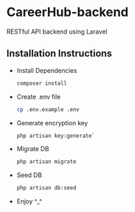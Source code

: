 # CareerHub-backend

RESTful API backend using Laravel

## Installation Instructions

-   Install Dependencies
    ```bash
    composer install
    ```

*   Create .env file

    ```bash
    cp .env.example .env
    ```

*   Generate encryption key

    ```bash
    php artisan key:generate`
    ```

*   Migrate DB

    ```bash
    php artisan migrate
    ```

*   Seed DB

    ```bash
    php artisan db:seed
    ```

-   Enjoy ^\_^

